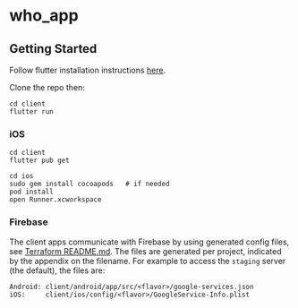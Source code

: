 # who_app

## Getting Started

Follow flutter installation instructions [here](https://flutter.dev/docs/get-started/install).

Clone the repo then:

```
cd client
flutter run
```

### iOS

```
cd client
flutter pub get

cd ios
sudo gem install cocoapods   # if needed
pod install
open Runner.xcworkspace
```

### Firebase

The client apps communicate with Firebase by using generated config files, see
[Terraform README.md](https://github.com/WorldHealthOrganization/app/blob/master/server/terraform/README.md#firebase-app-registration).
The files are generated per project, indicated by the appendix on the filename.
For example to access the `staging` server (the default), the files are:

```
Android: client/android/app/src/<flavor>/google-services.json
iOS:     client/ios/config/<flavor>/GoogleService-Info.plist
```
